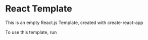 # React Template

This is an empty React.js Template, created with create-react-app

To use this template, run
